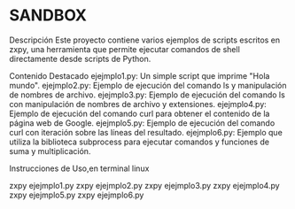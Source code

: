 # SANDBOX
Descripción
Este proyecto contiene varios ejemplos de scripts escritos en zxpy,
una herramienta que permite ejecutar comandos de shell directamente desde scripts de Python.

Contenido Destacado
ejejmplo1.py: Un simple script que imprime "Hola mundo".
ejejmplo2.py: Ejemplo de ejecución del comando ls y manipulación de nombres de archivo.
ejejmplo3.py: Ejemplo de ejecución del comando ls con manipulación de nombres de archivo y extensiones.
ejejmplo4.py: Ejemplo de ejecución del comando curl para obtener el contenido de la página web de Google.
ejejmplo5.py: Ejemplo de ejecución del comando curl con iteración sobre las líneas del resultado.
ejejmplo6.py: Ejemplo que utiliza la biblioteca subprocess para ejecutar comandos y funciones de suma y multiplicación.

Instrucciones de Uso,en terminal linux

zxpy ejejmplo1.py
zxpy ejejmplo2.py
zxpy ejejmplo3.py
zxpy ejejmplo4.py
zxpy ejejmplo5.py
zxpy ejejmplo6.py
